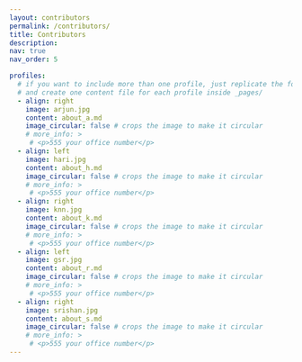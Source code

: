 ```yaml
---
layout: contributors
permalink: /contributors/
title: Contributors
description:
nav: true
nav_order: 5

profiles:
  # if you want to include more than one profile, just replicate the following block
  # and create one content file for each profile inside _pages/
  - align: right
    image: arjun.jpg
    content: about_a.md
    image_circular: false # crops the image to make it circular
    # more_info: >
     # <p>555 your office number</p>
  - align: left
    image: hari.jpg
    content: about_h.md
    image_circular: false # crops the image to make it circular
    # more_info: >
     # <p>555 your office number</p>
  - align: right
    image: knn.jpg
    content: about_k.md
    image_circular: false # crops the image to make it circular
    # more_info: >
     # <p>555 your office number</p>
  - align: left
    image: gsr.jpg
    content: about_r.md
    image_circular: false # crops the image to make it circular
    # more_info: >
     # <p>555 your office number</p>
  - align: right
    image: srishan.jpg
    content: about_s.md
    image_circular: false # crops the image to make it circular
    # more_info: >
     # <p>555 your office number</p>
---
```

